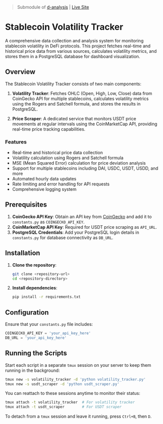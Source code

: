 > Submodule of [d-analysis](https://github.com/stakeunlimited/d-analysis) | [Live Site](https://danalysis.vercel.app/)

# Stablecoin Volatility Tracker

A comprehensive data collection and analysis system for monitoring stablecoin volatility in DeFi protocols. This project fetches real-time and historical price data from various sources, calculates volatility metrics, and stores them in a PostgreSQL database for dashboard visualization.

## Overview

The Stablecoin Volatility Tracker consists of two main components:

1. **Volatility Tracker**: Fetches OHLC (Open, High, Low, Close) data from CoinGecko API for multiple stablecoins, calculates volatility metrics using the Rogers and Satchell formula, and stores the results in PostgreSQL.

2. **Price Scraper**: A dedicated service that monitors USDT price movements at regular intervals using the CoinMarketCap API, providing real-time price tracking capabilities.

### Features

- Real-time and historical price data collection
- Volatility calculation using Rogers and Satchell formula
- MSE (Mean Squared Error) calculation for price deviation analysis
- Support for multiple stablecoins including DAI, USDC, USDT, USDD, and more
- Automated hourly data updates
- Rate limiting and error handling for API requests
- Comprehensive logging system

## Prerequisites

1. **CoinGecko API Key**: Obtain an API key from [CoinGecko](https://www.coingecko.com/en/api) and add it to `constants.py` as `COINGECKO_API_KEY`.
2. **CoinMarketCap API Key**: Required for USDT price scraping as `API_URL`.
3. **PostgreSQL Credentials**: Add your PostgreSQL login details in `constants.py` for database connectivity as `DB_URL`.

## Installation

1. **Clone the repository**:

    ```bash
    git clone <repository-url>
    cd <repository-directory>
    ```

2. **Install dependencies**:

    ```bash
    pip install -r requirements.txt
    ```

## Configuration

Ensure that your `constants.py` file includes:

```python
COINGECKO_API_KEY = 'your_api_key_here'
DB_URL = 'your_api_key_here'
```

## Running the Scripts

Start each script in a separate `tmux` session on your server to keep them running in the background:

```bash
tmux new -s volatility_tracker -d 'python volatility_tracker.py'
tmux new -s usdt_scraper -d 'python usdt_scraper.py'
```

You can reattach to these sessions anytime to monitor their status:
```bash
tmux attach -t volatility_tracker  # For volatility tracker
tmux attach -t usdt_scraper        # For USDT scraper
```

To detach from a `tmux` session and leave it running, press `Ctrl+B`, then `D`.
